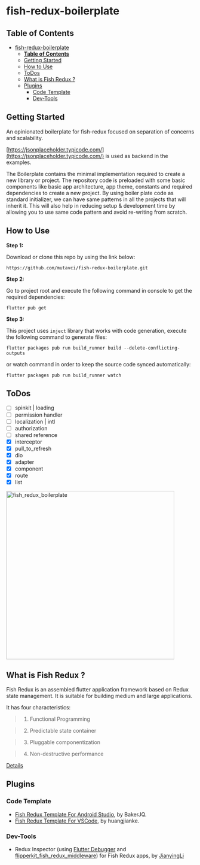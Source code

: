 # fish-redux-boilerplate

## **Table of Contents**

- [fish-redux-boilerplate](#fish-redux-boilerplate)
  - [**Table of Contents**](#table-of-contents)
  - [Getting Started](#getting-started)
  - [How to Use](#how-to-use)
  - [ToDos](#todos)
  - [What is Fish Redux ?](#what-is-fish-redux-)
  - [Plugins](#plugins)
    - [Code Template](#code-template)
    - [Dev-Tools](#dev-tools)


## Getting Started

An opinionated boilerplate for fish-redux focused on separation of concerns and scalability.

[https://jsonplaceholder.typicode.com/](https://jsonplaceholder.typicode.com/) is used as backend in the examples.

The Boilerplate contains the minimal implementation required to create a new library or project. The repository code is preloaded with some basic components like basic app architecture, app theme, constants and required dependencies to create a new project. By using boiler plate code as standard initializer, we can have same patterns in all the projects that will inherit it. This will also help in reducing setup & development time by allowing you to use same code pattern and avoid re-writing from scratch.

## How to Use

**Step 1:**

Download or clone this repo by using the link below:

```
https://github.com/mutavci/fish-redux-boilerplate.git
```

**Step 2:**

Go to project root and execute the following command in console to get the required dependencies:

```
flutter pub get
```

**Step 3:**

This project uses `inject` library that works with code generation, execute the following command to generate files:

```
flutter packages pub run build_runner build --delete-conflicting-outputs
```

or watch command in order to keep the source code synced automatically:

```
flutter packages pub run build_runner watch
```


## ToDos
- [ ] spinkit | loading
- [ ] permission handler
- [ ] localization |  intl
- [ ] authorization
- [ ] shared reference
- [X] interceptor
- [X] pull_to_refresh
- [X] dio
- [X] adapter
- [X] component
- [X] route
- [x] list

<p>
  <img src="/images/example.gif" alt="fish_redux_boilerplate" height="450px">
</p>

## What is Fish Redux ?

Fish Redux is an assembled flutter application framework based on Redux state management.
It is suitable for building medium and large applications.

It has four characteristics:

> 1. Functional Programming

> 2. Predictable state container

> 3. Pluggable componentization

> 4. Non-destructive performance

[Details](https://github.com/alibaba/fish-redux/blob/master/doc/README.md)

## Plugins

### Code Template

-   [Fish Redux Template For Android Studio](https://github.com/BakerJQ/FishReduxTemplateForAS), by BakerJQ.
-   [Fish Redux Template For VSCode](https://github.com/huangjianke/fish-redux-template), by huangjianke.

### Dev-Tools

-   Redux Inspector (using [Flutter Debugger](https://github.com/blankapp/flutter-debugger) and [flipperkit_fish_redux_middleware](https://pub.dartlang.org/packages/flipperkit_fish_redux_middleware)) for Fish Redux apps, by [JianyingLi](https://github.com/lijy91)